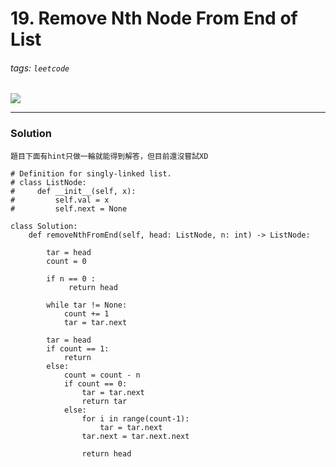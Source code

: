 # 19. Remove Nth Node From End of List
###### tags: `leetcode`

![](https://i.imgur.com/6CZBuhZ.png)

---
### Solution
    題目下面有hint只做一輪就能得到解答，但目前還沒嘗試XD

```=python3
# Definition for singly-linked list.
# class ListNode:
#     def __init__(self, x):
#         self.val = x
#         self.next = None

class Solution:
    def removeNthFromEnd(self, head: ListNode, n: int) -> ListNode:
        
        tar = head
        count = 0
        
        if n == 0 :
             return head
        
        while tar != None:
            count += 1
            tar = tar.next
         
        tar = head
        if count == 1:
            return 
        else:
            count = count - n
            if count == 0:
                tar = tar.next
                return tar
            else:
                for i in range(count-1):
                    tar = tar.next
                tar.next = tar.next.next

                return head
```